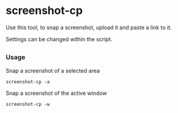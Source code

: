 # screenshot-cp
Use this tool, to snap a screenshot, upload it and paste a link to it.


Settings can be changed within the script.


##

### Usage

Snap a screenshot of a selected area
```
screenshot-cp -a
```

Snap a screenshot of the active window
```
screenshot-cp -w
```